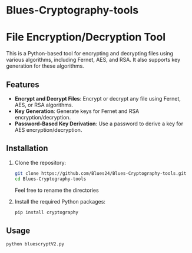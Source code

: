 # Blues-Cryptography-tools

# File Encryption/Decryption Tool

This is a Python-based tool for encrypting and decrypting files using various algorithms, including Fernet, AES, and RSA. It also supports key generation for these algorithms.

## Features

- **Encrypt and Decrypt Files**: Encrypt or decrypt any file using Fernet, AES, or RSA algorithms.
- **Key Generation**: Generate keys for Fernet and RSA encryption/decryption.
- **Password-Based Key Derivation**: Use a password to derive a key for AES encryption/decryption.

## Installation

1. Clone the repository:
    ```sh
    git clone https://github.com/Blues24/Blues-Cryptography-tools.git
    cd Blues-Cryptography-tools

    ```
    Feel free to rename the directories

2. Install the required Python packages:
    ```sh
    pip install cryptography
    ```

## Usage
```sh
python bluescryptV2.py
